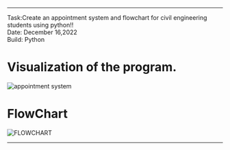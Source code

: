 -----------------------------------------------------------------------------------------
Task:Create an appointment system and flowchart for civil engineering students using python!! <br>
Date: December 16,2022 <br>
Build: Python <br>

<h1>Visualization of the program. </h1>

![appointment system](https://user-images.githubusercontent.com/122611993/212318664-6e968898-fd83-4ca1-8b72-11acbe36c514.png)

<h1>FlowChart</h1>

![FLOWCHART](https://user-images.githubusercontent.com/122611993/212319202-893a0c8e-89e4-46ca-bd38-f80c8ab895de.png)


-----------------------------------------------------------------------------------------
